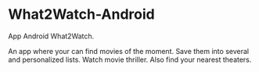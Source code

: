 # What2Watch-Android
App Android What2Watch.

An app where your can find movies of the moment.
Save them into several and personalized lists.
Watch movie thriller.
Also find your nearest theaters.
